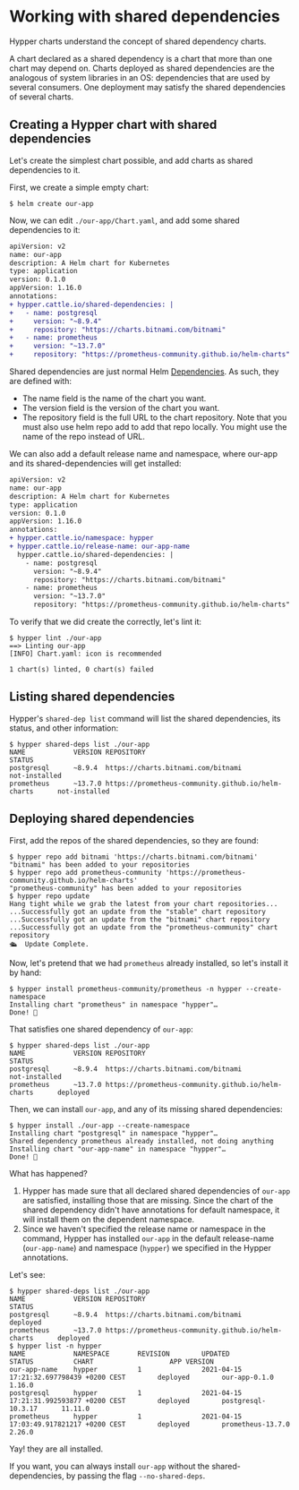 # Working with shared dependencies

Hypper charts understand the concept of shared dependency charts.

A chart declared as a shared dependency is a chart that more than one chart may
depend on. Charts deployed as shared dependencies are the analogous of system
libraries in an OS: dependencies that are used by several consumers. One
deployment may satisfy the shared dependencies of several charts.

## Creating a Hypper chart with shared dependencies

Let's create the simplest chart possible, and add charts as shared dependencies
to it.

First, we create a simple empty chart:

```console
$ helm create our-app
```

Now, we can edit `./our-app/Chart.yaml`, and add some shared dependencies to it:

```diff
apiVersion: v2
name: our-app
description: A Helm chart for Kubernetes
type: application
version: 0.1.0
appVersion: 1.16.0
annotations:
+ hypper.cattle.io/shared-dependencies: |
+   - name: postgresql
+     version: "~8.9.4"
+     repository: "https://charts.bitnami.com/bitnami"
+   - name: prometheus
+     version: "~13.7.0"
+     repository: "https://prometheus-community.github.io/helm-charts"
```

Shared dependencies are just normal Helm
[Dependencies](https://helm.sh/docs/topics/charts/#chart-dependencies). As
such, they are defined with:
- The name field is the name of the chart you want.
- The version field is the version of the chart you want.
- The repository field is the full URL to the chart repository. Note that you
  must also use helm repo add to add that repo locally. You might use the name
  of the repo instead of URL.

We can also add a default release name and namespace, where our-app and its
shared-dependencies will get installed:

```diff
apiVersion: v2
name: our-app
description: A Helm chart for Kubernetes
type: application
version: 0.1.0
appVersion: 1.16.0
annotations:
+ hypper.cattle.io/namespace: hypper
+ hypper.cattle.io/release-name: our-app-name
  hypper.cattle.io/shared-dependencies: |
    - name: postgresql
      version: "~8.9.4"
      repository: "https://charts.bitnami.com/bitnami"
    - name: prometheus
      version: "~13.7.0"
      repository: "https://prometheus-community.github.io/helm-charts"
```

To verify that we did create the correctly, let's lint it:

```console
$ hypper lint ./our-app
==> Linting our-app
[INFO] Chart.yaml: icon is recommended

1 chart(s) linted, 0 chart(s) failed
```

## Listing shared dependencies

Hypper's `shared-dep list` command will list the shared dependencies, its status, and other information:

```
$ hypper shared-deps list ./our-app
NAME            VERSION REPOSITORY                                              STATUS
postgresql      ~8.9.4  https://charts.bitnami.com/bitnami                      not-installed
prometheus      ~13.7.0 https://prometheus-community.github.io/helm-charts      not-installed
```


## Deploying shared dependencies

First, add the repos of the shared dependencies, so they are found:

```console
$ hypper repo add bitnami 'https://charts.bitnami.com/bitnami'
"bitnami" has been added to your repositories
$ hypper repo add prometheus-community 'https://prometheus-community.github.io/helm-charts'
"prometheus-community" has been added to your repositories
$ hypper repo update
Hang tight while we grab the latest from your chart repositories...
...Successfully got an update from the "stable" chart repository
...Successfully got an update from the "bitnami" chart repository
...Successfully got an update from the "prometheus-community" chart repository
🛳  Update Complete.
```


Now, let's pretend that we had `prometheus` already installed, so let's install
it by hand:

```
$ hypper install prometheus-community/prometheus -n hypper --create-namespace
Installing chart "prometheus" in namespace "hypper"…
Done! 👏
```

That satisfies one shared dependency of `our-app`:

```console
$ hypper shared-deps list ./our-app
NAME            VERSION REPOSITORY                                              STATUS
postgresql      ~8.9.4  https://charts.bitnami.com/bitnami                      not-installed
prometheus      ~13.7.0 https://prometheus-community.github.io/helm-charts      deployed
```

Then, we can install `our-app`, and any of its missing shared dependencies:

```console
$ hypper install ./our-app --create-namespace
Installing chart "postgresql" in namespace "hypper"…
Shared dependency prometheus already installed, not doing anything
Installing chart "our-app-name" in namespace "hypper"…
Done! 👏
```

What has happened?
1. Hypper has made sure that all declared shared dependencies of `our-app` are
   satisfied, installing those that are missing. Since the chart of the shared
   dependency didn't have annotations for default namespace, it will install
   them on the dependent namespace.
2. Since we haven't specified the release name or namespace in the command,
   Hypper has installed `our-app` in the default release-name (`our-app-name`)
   and namespace (`hypper`) we specified in the Hypper annotations.
   
Let's see:

```console
$ hypper shared-deps list ./our-app
NAME            VERSION REPOSITORY                                              STATUS
postgresql      ~8.9.4  https://charts.bitnami.com/bitnami                      deployed
prometheus      ~13.7.0 https://prometheus-community.github.io/helm-charts      deployed
$ hypper list -n hypper
NAME            NAMESPACE       REVISION        UPDATED                                         STATUS          CHART                   APP VERSION
our-app-name    hypper          1               2021-04-15 17:21:32.697798439 +0200 CEST        deployed        our-app-0.1.0           1.16.0
postgresql      hypper          1               2021-04-15 17:21:31.992593877 +0200 CEST        deployed        postgresql-10.3.17      11.11.0
prometheus      hypper          1               2021-04-15 17:03:49.917821217 +0200 CEST        deployed        prometheus-13.7.0       2.26.0
```

Yay! they are all installed.

If you want, you can always install `our-app` without the shared-dependencies, by
passing the flag `--no-shared-deps`.
